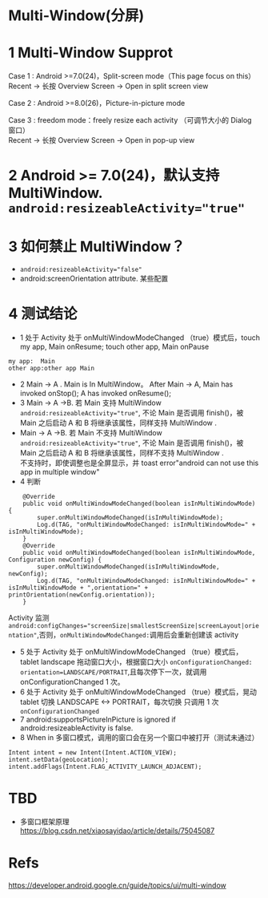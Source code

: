 # Multi-Window(分屏)

# 1 Multi-Window Supprot

Case 1 : Android >=7.0(24)，Split-screen mode（This page focus on this）  
Recent -> 长按 Overview Screen -> Open in split screen view

Case 2 : Android >=8.0(26)，Picture-in-picture mode

Case 3 : freedom mode：freely resize each activity （可调节大小的 Dialog 窗口）  
Recent -> 长按 Overview Screen -> Open in pop-up view

# 2 Android >= 7.0(24)，默认支持 MultiWindow. `android:resizeableActivity="true"`

# 3 如何禁止 MultiWindow？

- `android:resizeableActivity="false"`
- android:screenOrientation attribute. 某些配置

# 4 测试结论

- 1 处于 Activity 处于 onMultiWindowModeChanged （true）模式后，touch my app, Main onResume; touch other app, Main onPause

```
my app:  Main
other app:other app Main
```

- 2 Main -> A . Main is In MultiWindow。 After Main -> A, Main has invoked onStop(); A has invoked onResume();
- 3 Main -> A ->B. 若 Main 支持 MultiWindow `android:resizeableActivity="true"`, 不论 Main 是否调用 finish()，被 Main 之后启动 A 和 B 将继承该属性，同样支持 MultiWindow .
- Main -> A ->B. 若 Main 不支持 MultiWindow `android:resizeableActivity="true"`, 不论 Main 是否调用 finish()，被 Main 之后启动 A 和 B 将继承该属性，同样不支持 MultiWindow .  
  不支持时，即使调整也是全屏显示，并 toast error"android can not use this app in multiple window"
- 4 判断

```
    @Override
    public void onMultiWindowModeChanged(boolean isInMultiWindowMode) {
        super.onMultiWindowModeChanged(isInMultiWindowMode);
        Log.d(TAG, "onMultiWindowModeChanged: isInMultiWindowMode=" + isInMultiWindowMode);
    }
    @Override
    public void onMultiWindowModeChanged(boolean isInMultiWindowMode, Configuration newConfig) {
        super.onMultiWindowModeChanged(isInMultiWindowMode, newConfig);
        Log.d(TAG, "onMultiWindowModeChanged: isInMultiWindowMode=" + isInMultiWindowMode + ",orientation=" + printOrientation(newConfig.orientation));
    }
```

Activity 监测 `android:configChanges="screenSize|smallestScreenSize|screenLayout|orientation"`,否则，`onMultiWindowModeChanged:`调用后会重新创建该 activity

- 5 处于 Activity 处于 onMultiWindowModeChanged （true）模式后，tablet landscape 拖动窗口大小，根据窗口大小 `onConfigurationChanged: orientation=LANDSCAPE/PORTRAIT`,且每次停下一次，就调用 onConfigurationChanged 1 次。
- 6 处于 Activity 处于 onMultiWindowModeChanged （true）模式后，晃动 tablet 切换 LANDSCAPE <-> PORTRAIT，每次切换 只调用 1 次`onConfigurationChanged`
- 7 android:supportsPictureInPicture is ignored if android:resizeableActivity is false.
- 8 When in 多窗口模式，调用的窗口会在另一个窗口中被打开（测试未通过）

```
Intent intent = new Intent(Intent.ACTION_VIEW);
intent.setData(geoLocation);
intent.addFlags(Intent.FLAG_ACTIVITY_LAUNCH_ADJACENT);
```

# TBD

- 多窗口框架原理
  https://blog.csdn.net/xiaosayidao/article/details/75045087

# Refs

https://developer.android.google.cn/guide/topics/ui/multi-window
